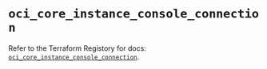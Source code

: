 # `oci_core_instance_console_connection`

Refer to the Terraform Registory for docs: [`oci_core_instance_console_connection`](https://registry.terraform.io/providers/oracle/oci/6.18.0/docs/resources/core_instance_console_connection).
